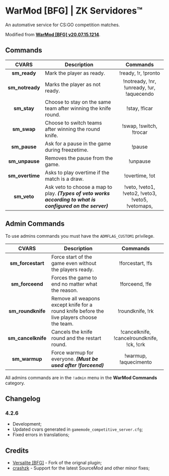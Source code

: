 # WarMod [BFG] | ZK Servidores™
An automative service for CS:GO competition matches.

Modified from **[WarMod [BFG] v20.07.15.1214](https://bitbucket.org/warmod/warmod.bitbucket.org/src)**.

## Commands
**CVARS** | **Description** | **Commands** |
:--------: | -------- | :--------: |
**sm_ready** | Mark the player as ready. | !ready, !r, !pronto |
**sm_notready** | Marks the player as not ready. | !notready, !nr, !unready, !ur, !aquecendo |
**sm_stay** | Choose to stay on the same team after winning the knife round. | !stay, !ficar |
**sm_swap** | Choose to switch teams after winning the round knife. | !swap, !switch, !trocar |
**sm_pause** | Ask for a pause in the game during freezetime. | !pause |
**sm_unpause** | Removes the pause from the game. | !unpause|
**sm_overtime** |  Asks to play overtime if the match is a draw. | !overtime, !ot |
**sm_veto** |  Ask veto to choose a map to play. ***(Types of veto works according to what is configured on the server)*** | !veto, !veto1, !veto2, !veto3, !veto5, !vetomaps,|

## Admin Commands
To use admins commands you must have the `ADMFLAG_CUSTOM1` privilege.

**CVARS** | **Description** | **Commands** |
:--------: | -------- | :--------: |
**sm_forcestart** | Force start of the game even without the players ready. | !forcestart, !fs |
**sm_forceend** | Forces the game to end no matter what the reason. | !forceend, !fe |
**sm_roundknife** | Remove all weapons except knife for a round knife before the live players choose the team. | !roundknife, !rk |
**sm_cancelknife** | Cancels the knife round and the restart round. | !cancelknife, !cancelroundknife, !ck, !crk |
**sm_warmup** | Force warmup for everyone. ***(Must be used after !forceend)*** | !warmup, !aquecimento |

All admins commands are in the `!admin` menu in the **WarMod Commands** category.

## Changelog
### 4.2.6
- Development;
- Updated cvars generated in `gamemode_competitive_server.cfg`;
- Fixed errors in translations;

## Credits
- [Versalite [BFG]](https://forums.alliedmods.net/member.php?u=171777) - Fork of the orignal plugin;
- [crashzk](https://github.com/crashzk) - Support for the latest SourceMod and other minor fixes;
